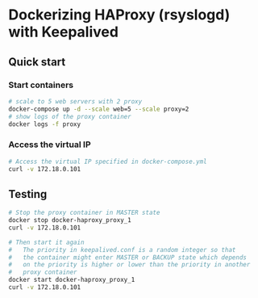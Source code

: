 # Dockerizing HAProxy (rsyslogd) with Keepalived

## Quick start
### Start containers
```bash
# scale to 5 web servers with 2 proxy
docker-compose up -d --scale web=5 --scale proxy=2
# show logs of the proxy container
docker logs -f proxy
```

### Access the virtual IP
```bash
# Access the virtual IP specified in docker-compose.yml
curl -v 172.18.0.101
```

## Testing
```bash
# Stop the proxy container in MASTER state
docker stop docker-haproxy_proxy_1
curl -v 172.18.0.101

# Then start it again
#   The priority in keepalived.conf is a random integer so that
#   the container might enter MASTER or BACKUP state which depends
#   on the priority is higher or lower than the priority in another
#   proxy container
docker start docker-haproxy_proxy_1
curl -v 172.18.0.101
```


